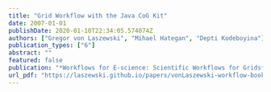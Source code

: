 ```yaml
---
title: "Grid Workflow with the Java CoG Kit"
date: 2007-01-01
publishDate: 2020-01-10T22:34:05.574074Z
authors: ["Gregor von Laszewski", "Mihael Hategan", "Depti Kodeboyina"]
publication_types: ["6"]
abstract: ""
featured: false
publication: "*Workflows for E-science: Scientific Workflows for Grids*"
url_pdf: "https://laszewski.github.io/papers/vonLaszewski-workflow-book.pdf"
---
```


